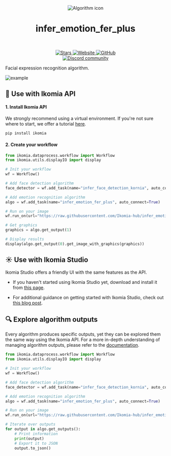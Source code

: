 <div align="center">
  <img src="https://raw.githubusercontent.com/Ikomia-hub/infer_emotion_fer_plus/main/icon/icon.png" alt="Algorithm icon">
  <h1 align="center">infer_emotion_fer_plus</h1>
</div>
<br />
<p align="center">
    <a href="https://github.com/Ikomia-hub/infer_emotion_fer_plus">
        <img alt="Stars" src="https://img.shields.io/github/stars/Ikomia-hub/infer_emotion_fer_plus">
    </a>
    <a href="https://app.ikomia.ai/hub/">
        <img alt="Website" src="https://img.shields.io/website/http/app.ikomia.ai/en.svg?down_color=red&down_message=offline&up_message=online">
    </a>
    <a href="https://github.com/Ikomia-hub/infer_emotion_fer_plus/blob/main/LICENSE.md">
        <img alt="GitHub" src="https://img.shields.io/github/license/Ikomia-hub/infer_emotion_fer_plus.svg?color=blue">
    </a>    
    <br>
    <a href="https://discord.com/invite/82Tnw9UGGc">
        <img alt="Discord community" src="https://img.shields.io/badge/Discord-white?style=social&logo=discord">
    </a> 
</p>

Facial expression recognition algorithm.

![example](https://raw.githubusercontent.com/Ikomia-hub/infer_emotion_fer_plus/feat/new_readme/icon/result.jpg)

## :rocket: Use with Ikomia API

#### 1. Install Ikomia API

We strongly recommend using a virtual environment. If you're not sure where to start, we offer a tutorial [here](https://www.ikomia.ai/blog/a-step-by-step-guide-to-creating-virtual-environments-in-python).

```sh
pip install ikomia
```

#### 2. Create your workflow

```python
from ikomia.dataprocess.workflow import Workflow
from ikomia.utils.displayIO import display

# Init your workflow
wf = Workflow()

# Add face detection algorithm
face_detector = wf.add_task(name="infer_face_detection_kornia", auto_connect=True)

# Add emotion recognition algorithm
algo = wf.add_task(name="infer_emotion_fer_plus", auto_connect=True)

# Run on your image
wf.run_on(url="https://raw.githubusercontent.com/Ikomia-hub/infer_emotion_fer_plus/feat/new_readme/icon/example_face.jpg")

# Get graphics
graphics = algo.get_output(1)

# Display results
display(algo.get_output(0).get_image_with_graphics(graphics))
```

## :sunny: Use with Ikomia Studio

Ikomia Studio offers a friendly UI with the same features as the API.

- If you haven't started using Ikomia Studio yet, download and install it from [this page](https://www.ikomia.ai/studio).

- For additional guidance on getting started with Ikomia Studio, check out [this blog post](https://www.ikomia.ai/blog/how-to-get-started-with-ikomia-studio).


## :mag: Explore algorithm outputs

Every algorithm produces specific outputs, yet they can be explored them the same way using the Ikomia API. For a more in-depth understanding of managing algorithm outputs, please refer to the [documentation](https://ikomia-dev.github.io/python-api-documentation/advanced_guide/IO_management.html).

```python
from ikomia.dataprocess.workflow import Workflow
from ikomia.utils.displayIO import display

# Init your workflow
wf = Workflow()

# Add face detection algorithm
face_detector = wf.add_task(name="infer_face_detection_kornia", auto_connect=True)

# Add emotion recognition algorithm
algo = wf.add_task(name="infer_emotion_fer_plus", auto_connect=True)

# Run on your image
wf.run_on(url="https://raw.githubusercontent.com/Ikomia-hub/infer_emotion_fer_plus/feat/new_readme/icon/example_face.jpg")

# Iterate over outputs
for output in algo.get_outputs():
    # Print information
    print(output)
    # Export it to JSON
    output.to_json()
```

